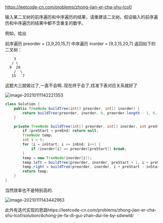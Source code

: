 https://leetcode-cn.com/problems/zhong-jian-er-cha-shu-lcof/

输入某二叉树的前序遍历和中序遍历的结果，请重建该二叉树。假设输入的前序遍历和中序遍历的结果中都不含重复的数字。

例如，给出

前序遍历 preorder = [3,9,20,15,7]
中序遍历 inorder = [9,3,15,20,7]
返回如下的二叉树：

```
    3
   / \
  9  20
    /  \
   15   7
```



这题大三就做过了,一直不会啊..现在终于会了,找准下表对应关系就好了

![image-20210111142221353](https://gitee.com/20162180090/piccgo/raw/master/pic/image-20210111142221353.png)

```java
class Solution {
    public TreeNode buildTree(int[] preorder, int[] inorder) {
        return buildTree(preorder, inorder, 0, preorder.length - 1, 0, inorder.length - 1);
    }

    private TreeNode buildTree(int[] preorder, int[] inorder, int preStart, int preEnd, int inStart, int inEnd) {
        if (preStart > preEnd) return null;
        TreeNode temp;
        int i = 0;
        for (i = inStart; i <= inEnd; i++) {
            if (inorder[i] == preorder[preStart]) break;
        }
        temp = new TreeNode(inorder[i]);
        temp.left = buildTree(preorder, inorder, preStart + 1, i + preStart - inStart, inStart, i - 1);
        temp.right = buildTree(preorder, inorder, i + preStart - inStart + 1, preEnd, i + 1, inEnd);
        return temp;
    }
}
```

当然效率也不是特别高的.

![image-20210111143442963](https://gitee.com/20162180090/piccgo/raw/master/pic/image-20210111143442963.png)

此外有迭代实现的思路https://leetcode-cn.com/problems/zhong-jian-er-cha-shu-lcof/solution/4chong-jie-fa-di-gui-zhan-dui-lie-by-sdwwld/
